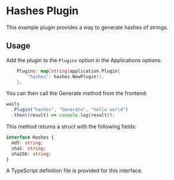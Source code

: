 # Hashes Plugin

This example plugin provides a way to generate hashes of strings.

## Usage

Add the plugin to the `Plugins` option in the Applications options:

```go
    Plugins: map[string]application.Plugin{
        "hashes": hashes.NewPlugin(),
    },
```

You can then call the Generate method from the frontend:

```js
wails
  .Plugin("hashes", "Generate", "hello world")
  .then((result) => console.log(result));
```

This method returns a struct with the following fields:

```typescript
interface Hashes {
  md5: string;
  sha1: string;
  sha256: string;
}
```

A TypeScript definition file is provided for this interface.
